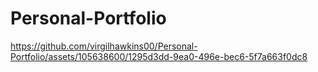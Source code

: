 # Personal-Portfolio

https://github.com/virgilhawkins00/Personal-Portfolio/assets/105638600/1295d3dd-9ea0-496e-bec6-5f7a663f0dc8

